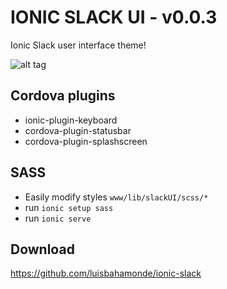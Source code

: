 # IONIC SLACK UI -  v0.0.3

Ionic Slack user interface theme!

![alt tag](https://s3.amazonaws.com/ionic-marketplace/ionic-slack-ui-theme-free/screenshot_4.gif)

## Cordova plugins
* ionic-plugin-keyboard
* cordova-plugin-statusbar
* cordova-plugin-splashscreen


## SASS
* Easily modify styles `www/lib/slackUI/scss/*`
* run  `ionic setup sass`
* run `ionic serve`


## Download
https://github.com/luisbahamonde/ionic-slack
